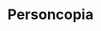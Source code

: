 ---
pid: CH439
title: Personcopia
location_transcription: 1 in each capital + City Hall
zipcode: '19148'
outside_phl: 
neighborhood: Whitman,Pennsport,South Philadelphia
age: '11'
age_range: 6-13
instagram: 
image_file_name: CH_439.jpg
proposal_transcription: I want to recognize the CNN Heoror. The CNN Heoror are people
  who make the world a better place. They recognize music, kids, talent, and future.
  These people should be noted.
topic: Inclusivity,Uplifting
topic_summary: 0, 0
type: Other No Form
keywords_other: 
credit: Kyle Matthew
image_labels: |-
  P= unique person
  D= description
  Someones description is in the podium
twitter: 
facebook: 
permalink: "/monuments/ch439/"
layout: item-page
---